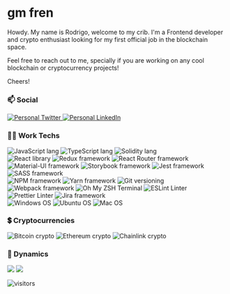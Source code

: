 # gm fren
Howdy. My name is Rodrigo, welcome to my crib. I'm a Frontend developer and crypto enthusiast looking for my first official job in the blockchain space.

Feel free to reach out to me, specially if you are working on any cool blockchain or cryptocurrency projects!


Cheers!

### 📫 Social
<a href="https://twitter.com/elrorry">
  <img src="https://img.shields.io/badge/Twitter-1DA1F2?style=for-the-badge&logo=twitter&logoColor=white" alt="Personal Twitter"/>
</a><a href="https://www.linkedin.com/in/rodrigo-ali/">
  <img src="https://img.shields.io/badge/LinkedIn-0077B5?style=for-the-badge&logo=linkedin&logoColor=white" alt="Personal LinkedIn"/>
</a>

### 👩‍💻 Work Techs
<img src="https://img.shields.io/badge/JavaScript-323330?style=for-the-badge&logo=javascript&logoColor=F7DF1E" alt="JavaScript lang" /> <img src="https://img.shields.io/badge/TypeScript-007ACC?style=for-the-badge&logo=typescript&logoColor=whiteE" alt="TypeScript lang" /> <img src="https://img.shields.io/badge/Solidity-e6e6e6?style=for-the-badge&logo=solidity&logoColor=black" alt="Solidity lang" />
</br>
<img src="https://img.shields.io/badge/React-20232A?style=for-the-badge&logo=react&logoColor=61DAFB" alt="React library" /> <img src="https://img.shields.io/badge/Redux-593D88?style=for-the-badge&logo=redux&logoColor=white" alt="Redux framework" /> <img src="https://img.shields.io/badge/React_Router-CA4245?style=for-the-badge&logo=react-router&logoColor=white" alt="React Router framework" /> <img src="https://img.shields.io/badge/Material--UI-0081CB?style=for-the-badge&logo=material-ui&logoColor=white" alt="Material-UI framework" /> <img src="https://img.shields.io/badge/storybook-FF4785?style=for-the-badge&logo=storybook&logoColor=white" alt="Storybook framework" /> <img src="https://img.shields.io/badge/Jest-C21325?style=for-the-badge&logo=jest&logoColor=white" alt="Jest framework" /> <img src="https://img.shields.io/badge/Sass-CC6699?style=for-the-badge&logo=sass&logoColor=white" alt="SASS framework" />
</br>
<img src="https://img.shields.io/badge/npm-CB3837?style=for-the-badge&logo=npm&logoColor=white" alt="NPM framework" /> <img src="https://img.shields.io/badge/Yarn-2C8EBB?style=for-the-badge&logo=yarn&logoColor=white" alt="Yarn framework" /> <img src="https://img.shields.io/badge/Git-F05032?style=for-the-badge&logo=git&logoColor=white" alt="Git versioning" /> <img src="https://img.shields.io/badge/Webpack-8DD6F9?style=for-the-badge&logo=Webpack&logoColor=white" alt="Webpack framework" /> <img src="https://img.shields.io/badge/oh_my_zsh-1A2C34?style=for-the-badge&logo=ohmyzsh&logoColor=white" alt="Oh My ZSH Terminal" /> <img src="https://img.shields.io/badge/eslint-3A33D1?style=for-the-badge&logo=eslint&logoColor=white" alt="ESLint Linter" /> <img src="https://img.shields.io/badge/prettier-1A2C34?style=for-the-badge&logo=prettier&logoColor=F7BA3E" alt="Prettier Linter" /> <img src="https://img.shields.io/badge/Jira-0052CC?style=for-the-badge&logo=Jira&logoColor=white" alt="Jira framework" />
</br>
<img src="https://img.shields.io/badge/Windows-0078D6?style=for-the-badge&logo=windows&logoColor=white" alt="Windows OS" /> <img src="https://img.shields.io/badge/Ubuntu-E95420?style=for-the-badge&logo=ubuntu&logoColor=white" alt="Ubuntu OS" /> <img src="https://img.shields.io/badge/mac%20os-000000?style=for-the-badge&logo=apple&logoColor=white" alt="Mac OS" />

### 💲 Cryptocurrencies
<img src="https://img.shields.io/badge/Bitcoin-000000?style=for-the-badge&logo=bitcoin&logoColor=white" alt="Bitcoin crypto" /> <img src="https://img.shields.io/badge/Ethereum-3C3C3D?style=for-the-badge&logo=Ethereum&logoColor=white" alt="Ethereum crypto" /> <img src="https://img.shields.io/badge/Chainlink-375BD2?style=for-the-badge&logo=chainlink&logoColor=white" alt="Chainlink crypto" />

### 🔁 Dynamics
<div>
  <img src="https://github-readme-stats.vercel.app/api?username=ElRodrigote&show_icons=true&hide_border=true&&count_private=true&include_all_commits=true" />
  <img src="	https://github-readme-stats.vercel.app/api/top-langs/?username=ElRodrigote" />
</div>

![visitors](https://visitor-badge.glitch.me/badge?page_id=${ElRodrigote}.${ElRodrigote})

